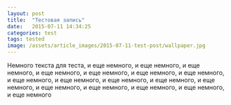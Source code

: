 ```yaml
---
layout: post
title:  "Тестовая запись"
date:   2015-07-11 14:34:25
categories: test
tags: tested
image: /assets/article_images/2015-07-11-test-post/wallpaper.jpg
---
```


Немного текста для теста, и еще немного, и еще немного, и еще немного, и еще немного, и еще немного, и еще немного, и еще немного, и еще немного, и еще немного, и еще немного, и еще немного, и еще немного, и еще немного, и еще немного, и еще немного, и еще немного, и еще немного
